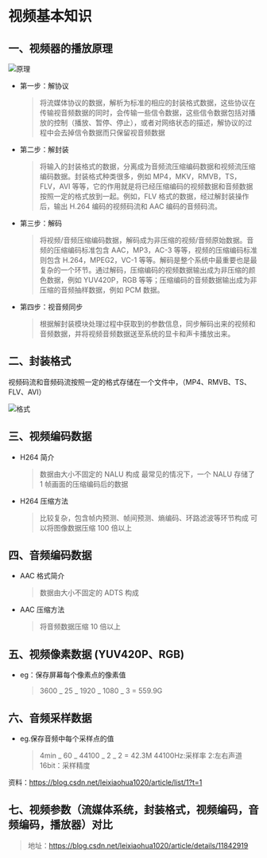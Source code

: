 # 视频基本知识

## 一、视频器的播放原理

![原理](http://cdn.chemputer.top/notebook/live/process.jpg)

- 第一步：解协议

  > 将流媒体协议的数据，解析为标准的相应的封装格式数据，这些协议在传输视音频数据的同时，会传输一些信令数据，这些信令数据包括对播放的控制（播放、暂停、停止），或者对网络状态的描述，解协议的过程中会去掉信令数据而只保留视音频数据

- 第二步：解封装

  > 将输入的封装格式的数据，分离成为音频流压缩编码数据和视频流压缩编码数据。封装格式种类很多，例如 MP4，MKV，RMVB，TS，FLV，AVI 等等，它的作用就是将已经压缩编码的视频数据和音频数据按照一定的格式放到一起。例如，FLV 格式的数据，经过解封装操作后，输出 H.264 编码的视频码流和 AAC 编码的音频码流。

- 第三步：解码

  > 将视频/音频压缩编码数据，解码成为非压缩的视频/音频原始数据。音频的压缩编码标准包含 AAC，MP3，AC-3 等等，视频的压缩编码标准则包含 H.264，MPEG2，VC-1 等等。解码是整个系统中最重要也是最复杂的一个环节。通过解码，压缩编码的视频数据输出成为非压缩的颜色数据，例如 YUV420P，RGB 等等；压缩编码的音频数据输出成为非压缩的音频抽样数据，例如 PCM 数据。

- 第四步：视音频同步
  > 根据解封装模块处理过程中获取到的参数信息，同步解码出来的视频和音频数据，并将视频音频数据送至系统的显卡和声卡播放出来。

## 二、封装格式

视频码流和音频码流按照一定的格式存储在一个文件中，（MP4、RMVB、TS、FLV、AVI）

![格式](http://cdn.chemputer.top/notebook/live/format.jpg)

## 三、视频编码数据

- H264 简介

  > 数据由大小不固定的 NALU 构成
  > 最常见的情况下，一个 NALU 存储了 1 帧画面的压缩编码后的数据

- H264 压缩方法
  > 比较复杂，包含帧内预测、帧间预测、熵编码、环路滤波等环节构成
  > 可以将图像数据压缩 100 倍以上

## 四、音频编码数据

- AAC 格式简介

  > 数据由大小不固定的 ADTS 构成

- AAC 压缩方法
  > 将音频数据压缩 10 倍以上

## 五、视频像素数据 (YUV420P、RGB)

- eg：保存屏幕每个像素点的像素值
  > 3600 _ 25 _ 1920 _ 1080 _ 3 = 559.9G

## 六、音频采样数据

- eg.保存音频中每个采样点的值
  > 4min _ 60 _ 44100 _ 2 _ 2 = 42.3M
  > 44100Hz:采样率
  > 2:左右声道
  > 16bit：采样精度

资料：https://blog.csdn.net/leixiaohua1020/article/list/1?t=1

## 七、视频参数（流媒体系统，封装格式，视频编码，音频编码，播放器）对比

> 地址：https://blog.csdn.net/leixiaohua1020/article/details/11842919
